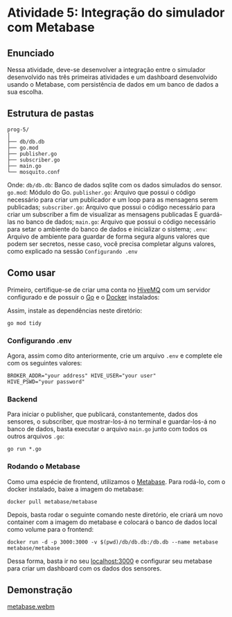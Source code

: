 # Atividade 5: Integração do simulador com Metabase

## Enunciado

Nessa atividade, deve-se desenvolver a integração entre o simulador desenvolvido nas três primeiras atividades e um dashboard desenvolvido usando o Metabase, com persistência de dados em um banco de dados a sua escolha.

## Estrutura de pastas
<pre><code>prog-5/
│
├── db/db.db
├── go.mod
├── publisher.go
├── subscriber.go
├── main.go
└── mosquito.conf</code></pre>

Onde:
```db/db.db```: Banco de dados sqlite com os dados simulados do sensor.
```go.mod```: Módulo do Go.
```publisher.go```: Arquivo que possui o código necessário para criar um publicador e um loop para as mensagens serem publicadas;
```subscriber.go```: Arquivo que possui o código necessário para criar um subscriber a fim de visualizar as mensagens publicadas E guardá-las no banco de dados;
```main.go```: Arquivo que possui o código necessário para setar o ambiente do banco de dados e inicializar o sistema;
```.env```: Arquivo de ambiente para guardar de forma segura alguns valores que podem ser secretos, nesse caso, você precisa completar alguns valores, como explicado na sessão ```Configurando .env```

## Como usar

Primeiro, certifique-se de criar uma conta no [HiveMQ](https://www.hivemq.com) com um servidor configurado e de possuir o [Go](https://go.dev/dl/) e o [Docker](https://www.docker.com) instalados:

Assim, instale as dependências neste diretório:
<pre><code>go mod tidy</code></pre>

### Configurando .env

Agora, assim como dito anteriormente, crie um arquivo ```.env``` e complete ele com os seguintes valores:
<code><pre>BROKER_ADDR="your address"
HIVE_USER="your user"
HIVE_PSWD="your password"</pre></code>


### Backend
Para iniciar o publisher, que publicará, constantemente, dados dos sensores, o subscriber, que mostrar-los-á no terminal e guardar-los-á no banco de dados, basta executar o arquivo ```main.go``` junto com todos os outros arquivos ```.go```:
<pre><code>go run *.go</code></pre>

### Rodando o Metabase
Como uma espécie de frontend, utilizamos o [Metabase](https://www.metabase.com/). Para rodá-lo, com o docker instalado, baixe a imagem do metabase:

<pre><code>docker pull metabase/metabase</code></pre>

Depois, basta rodar o seguinte comando neste diretório, ele criará um novo container com a imagem do metabase e colocará o banco de dados local como volume para o frontend:

<pre><code>docker run -d -p 3000:3000 -v $(pwd)/db/db.db:/db.db --name metabase metabase/metabase</code></pre>

Dessa forma, basta ir no seu [localhost:3000](http://localhost:3000) e configurar seu metabase para criar um dashboard com os dados dos sensores.

## Demonstração
[metabase.webm](https://github.com/Lukovsk/Inteli-Modulo-9/assets/99260684/fd04b2af-36b2-4b7b-8bb7-c18b92d6b15f)
